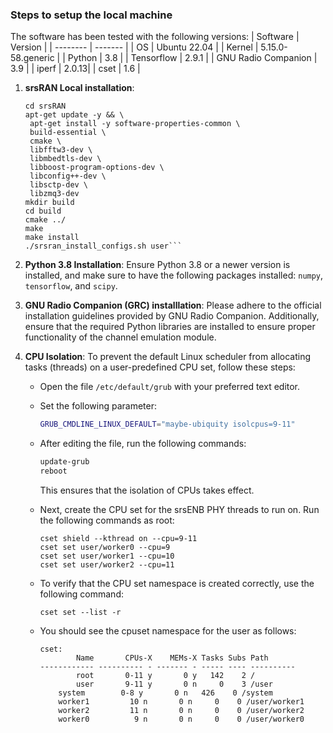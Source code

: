### Steps to setup the local machine

The software has been tested with the following versions:
| Software | Version |
| -------- | ------- |
| OS       | Ubuntu 22.04 |
| Kernel   | 5.15.0-58.generic  |
| Python   | 3.8 |
| Tensorflow | 2.9.1 |
| GNU Radio Companion | 3.9 |
| iperf | 2.0.13|
| cset     | 1.6 |

1. **srsRAN Local installation**:
    ```shell
    cd srsRAN
    apt-get update -y && \ 
     apt-get install -y software-properties-common \ 
     build-essential \
     cmake \ 
     libfftw3-dev \
     libmbedtls-dev \
     libboost-program-options-dev \
     libconfig++-dev \
     libsctp-dev \
     libzmq3-dev
    mkdir build
    cd build
    cmake ../
    make
    make install
    ./srsran_install_configs.sh user```

2. **Python 3.8 Installation**:
Ensure Python 3.8 or a newer version is installed, and make sure to have the following packages installed: <code>numpy</code>, <code>tensorflow</code>, and <code>scipy</code>.

3. **GNU Radio Companion (GRC) installlation**:
Please adhere to the official installation guidelines provided by GNU Radio Companion. Additionally, ensure that the required Python libraries are installed to ensure proper functionality of the channel emulation module.

4. **CPU Isolation**:
To prevent the default Linux scheduler from allocating tasks (threads) on a user-predefined CPU set, follow these steps:

    - Open the file `/etc/default/grub` with your preferred text editor.
    - Set the following parameter:
        ```bash
        GRUB_CMDLINE_LINUX_DEFAULT="maybe-ubiquity isolcpus=9-11"
        ```
    - After editing the file, run the following commands:
        ```bash
        update-grub
        reboot
        ```
        This ensures that the isolation of CPUs takes effect.
    - Next, create the CPU set for the srsENB PHY threads to run on. Run the following commands as root:
        ```shell
        cset shield --kthread on --cpu=9-11
        cset set user/worker0 --cpu=9
        cset set user/worker1 --cpu=10
        cset set user/worker2 --cpu=11
        ```
    - To verify that the CPU set namespace is created correctly, use the following command:
        ```shell
        cset set --list -r
        ```

    - You should see the cpuset namespace for the user as follows:
        ```shell
        cset: 
                Name       CPUs-X    MEMs-X Tasks Subs Path
        ------------ ---------- - ------- - ----- ---- ----------
                root       0-11 y       0 y   142    2 /
                user       9-11 y       0 n     0    3 /user
            system        0-8 y       0 n   426    0 /system
            worker1         10 n       0 n     0    0 /user/worker1
            worker2         11 n       0 n     0    0 /user/worker2
            worker0          9 n       0 n     0    0 /user/worker0
        ```
